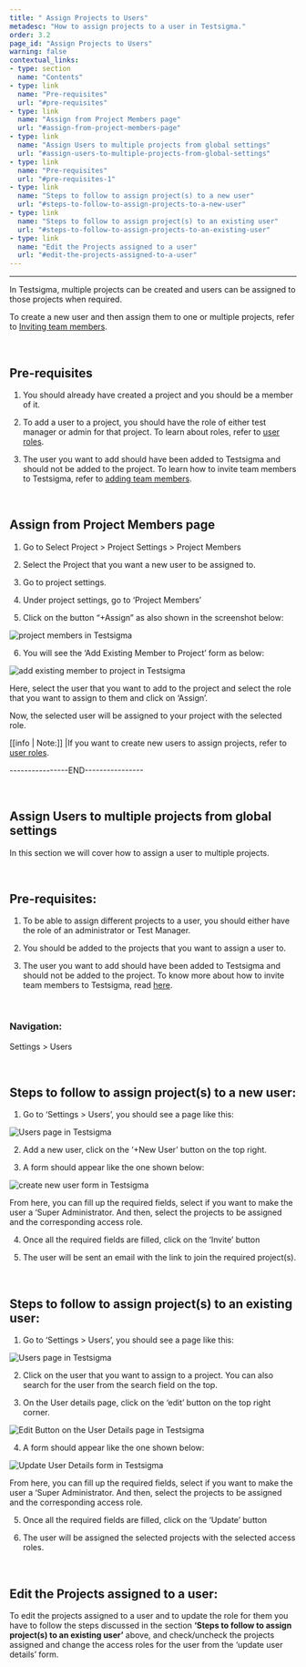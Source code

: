 ```yaml
---
title: " Assign Projects to Users"
metadesc: "How to assign projects to a user in Testsigma."
order: 3.2
page_id: "Assign Projects to Users"
warning: false
contextual_links:
- type: section
  name: "Contents"
- type: link
  name: "Pre-requisites"
  url: "#pre-requisites"
- type: link
  name: "Assign from Project Members page"
  url: "#assign-from-project-members-page"
- type: link
  name: "Assign Users to multiple projects from global settings"
  url: "#assign-users-to-multiple-projects-from-global-settings"
- type: link
  name: "Pre-requisites"
  url: "#pre-requisites-1"
- type: link
  name: "Steps to follow to assign project(s) to a new user"
  url: "#steps-to-follow-to-assign-projects-to-a-new-user"
- type: link
  name: "Steps to follow to assign project(s) to an existing user"
  url: "#steps-to-follow-to-assign-projects-to-an-existing-user"    
- type: link
  name: "Edit the Projects assigned to a user"
  url: "#edit-the-projects-assigned-to-a-user"
---
```


---
In Testsigma, multiple projects can be created and users can be assigned to those projects when required.

To create a new user and then assign them to one or multiple projects, refer to [Inviting team members](https://testsigma.com/docs/collaboration/invite-team-members/).

&emsp;

## **Pre-requisites**
1. You should already have created a project and you should be a member of it. 
   
2. To add a user to a project, you should have the role of either test manager or admin for that project. To learn about roles, refer to [user roles](http://testsigma.com/docs/collaboration/users-roles/).
   
3. The user you want to add should have been added to Testsigma and should not be added to the project. To learn how to invite team members to Testsigma, refer to [adding team members](https://testsigma.com/docs/collaboration/invite-team-members/).

&emsp;

## **Assign from Project Members page**
1. Go to Select Project > Project Settings > Project Members
   
2. Select the Project that you want a new user to be assigned to.
   
3. Go to project settings.
   
4. Under project settings, go to ‘Project Members’
   
5. Click on the button “+Assign” as also shown in the screenshot below:

![project members in Testsigma](https://docs.testsigma.com/images/assign-projects/project-members-testsigma.png)

6. You will see the  ‘Add Existing Member to Project’ form as below:
   
![add existing member to project in Testsigma](https://docs.testsigma.com/images/assign-projects/add-existing-member-to-project-testsigma.png)

Here, select the user that you want to add to the project and select the role that you want to assign to them and click on ‘Assign’.

Now, the selected user will be assigned to your project with the selected role.

[[info | Note:]]
|If you want to create new users to assign projects, refer to [user roles](https://testsigma.com/docs/collaboration/users-roles/). 

----------------END----------------

&emsp;

## **Assign Users to multiple projects from global settings**
In this section we will cover how to assign a user to multiple projects.


&emsp;

## **Pre-requisites:**
1. To be able to assign different projects to a user, you should either have the role of an administrator or Test Manager. 
   
2. You should be added to the projects that you want to assign a user to.
   
3. The user you want to add should have been added to Testsigma and     should not be added to the project. To know more about how to invite team members to Testsigma, read [here](https://testsigma.com/docs/collaboration/invite-team-members/).

&emsp;

### Navigation:
Settings > Users

&emsp;

## **Steps to follow to assign project(s) to a new user:**
1. Go to ‘Settings > Users’, you should see a page like this:
   
![Users page in Testsigma](https://docs.testsigma.com/images/assign-projects/users-page-testsigma.png)

2. Add a new user, click on the ‘+New User’ button on the top right. 
   
3. A form should appear like the one shown below:

![create new user form in Testsigma](https://docs.testsigma.com/images/assign-projects/create-new-user-form-testsigma.png)

From here, you can fill up the required fields, select if you want to make the user a ‘Super Administrator. And then, select the projects to be assigned and the corresponding access role.

4. Once all the required fields are filled, click on the ‘Invite’ button
   
5. The user will be sent an email with the link to join the required project(s).
   
&emsp;

## **Steps to follow to assign project(s) to an existing user:**
1. Go to ‘Settings > Users’, you should see a page like this:

![Users page in Testsigma](https://docs.testsigma.com/images/assign-projects/users-page-testsigma.png)

2. Click on the user that you want to assign to a project. You can also search for the user from the search field on the top.
    
3. On the User details page, click on the ‘edit’ button on the top right corner.
   
![Edit Button on the User Details page in Testsigma](https://docs.testsigma.com/images/assign-projects/edit-button-user-details-page-testsigma.png)

4. A form should appear like the one shown below:

![Update User Details form in Testsigma](https://docs.testsigma.com/images/assign-projects/update-user-details-form-testsigma.png)

From here, you can fill up the required fields, select if you want to make the user a ‘Super Administrator. And then, select the projects to be assigned and the corresponding access role. 

5. Once all the required fields are filled, click on the ‘Update’ button
 
6. The user will be assigned the selected projects with the selected access roles.

&emsp;

## **Edit the Projects assigned to a user:**
To edit the projects assigned to a user and to update the role for them you have to follow the steps discussed in the section **‘Steps to follow to assign project(s) to an existing user’** above, and check/uncheck the projects assigned and change the access roles for the user from the ‘update user details’ form.





